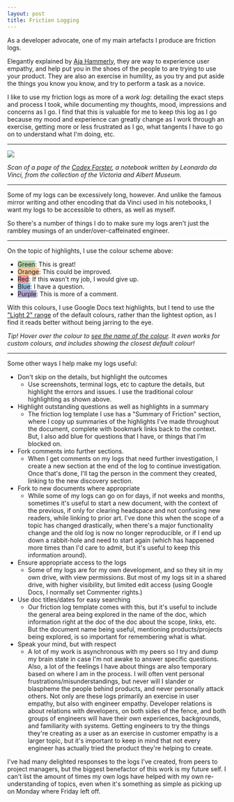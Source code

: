 ```yaml
---
layout: post
title: Friction Logging
---
```


As a developer advocate, one of my main artefacts I produce are friction logs. 

Elegantly explained by [Aja Hammerly](https://thagomizer.com/blog/2018/08/22/friction-logs.html), they are way to experience user empathy, and help put you in the shoes of the people to are trying to use your product. They are also an exercise in humility, as you try and put aside the things you know you know, and try to perform a task as a novice. 

I like to use my friction logs as more of a _work log_: detailing the exact steps and process I took, while documenting my thoughts, mood, impressions and concerns as I go. I find that this is valuable for me to keep this log as I go because my mood and experience can greatly change as I work through an exercise, getting more or less frustrated as I go, what tangents I have to go on to understand what I'm doing, etc. 

---

<img src="{{site.media}}/davinci-codex.jpg"/>

_Scan of a page of the [Codex Forster](https://www.vam.ac.uk/articles/explore-leonardo-da-vinci-codex-forster-i), a notebook written by Leonardo da Vinci, from the collection of the Victoria and Albert Museum._

---

Some of my logs can be excessively long, however.  And unlike the famous mirror writing and other encoding that da Vinci used in his notebooks, I want my logs to be accessible to others, as well as myself.

So there's a number of things I do to make sure my logs aren't just the rambley musings of an under/over-caffeinated engineer. 

---

On the topic of highlights, I use the colour scheme above:

* <span style="background-color: rgb(182,215,172)">Green</span>: This is great!
* <span style="background-color: rgb(252,202,160)">Orange</span>: This could be improved. 
* <span style="background-color: rgb(237,151,154)">Red</span>: If this wasn't my job, I would give up. 
* <span style="background-color: rgb(155,198,230)">Blue</span>: I have a question.
* <span style="background-color: rgb(179,167,212)">Purple</span>: This is more of a comment.


With this colours, I use Google Docs text highlights, but I tend to use the ["Light 2" range]({{site.media}}/docs-text-highlight.jpg) of the default colours, rather than the lightest option, as I find it reads better without being jarring to the eye. 

_Tip! Hover over the colour to [see the name of the colour]({{site.media}}/docs-text-highlight-tooltip.jpg). It even works for custom colours, and includes showing the closest default colour!_ 

---



Some other ways I help make my logs useful: 

 * Don't skip on the details, but highlight the outcomes
    * Use screenshots, terminal logs, etc to capture the details, but highlight the errors and issues. I use  the traditional colour highlighting as shown above.
 * Highlight outstanding questions as well as highlights in a summary 
    * The friction log template I use has a "Summary of Friction" section, where I copy up summaries of the highlights I've made throughout the document, complete with bookmark links back to the context. But, I also add blue for questions that I have, or things that I'm blocked on. 
 * Fork comments into further sections. 
    * When I get comments on my logs that need further investigation, I create a new section at the end of the log to continue investigation. Once that's done, I'll tag the person in the comment they created, linking to the new discovery section. 
 * Fork to new documents where appropriate
    * While some of my logs can go on for days, if not weeks and months, sometimes it's useful to start a new document, with the context of the previous, if only for clearing headspace and not confusing new readers, while linking to prior art. I've done this when the scope of a topic has changed drastically, when there's a major functionality change and the old log is now no longer reproducible, or if I end up down a rabbit-hole and need to start again (which has happened more times than I'd care to admit, but it's useful to keep this information around).
 * Ensure appropriate access to the logs
    * Some of my logs are for my own development, and so they sit in my own drive, with view permissions. But most of my logs sit in a shared drive, with higher visibility, but limited edit access (using Google Docs, I normally set Commenter rights.)
 * Use doc titles/dates for easy searching
    * Our friction log template comes with this, but it's useful to include the general area being explored in the name of the doc, which information right at the doc of the doc about the scope, links, etc. But the document name being useful, mentioning products/projects being explored, is so important for remembering what is what. 
 * Speak your mind, but with respect
    * A lot of my work is asynchronous with my peers so I try and dump my brain state in case I'm not awake to answer specific questions. Also, a lot of the feelings I have about things are also temporary based on where I am in the process. I will often vent personal frustrations/misunderstandings, but never will I slander or blaspheme the people behind products, and never personally attack others. Not only are these logs primarily an exercise in user empathy, but also with engineer empathy. Developer relations is about relations with developers, on both sides of the fence, and both groups of engineers will have their own experiences, backgrounds, and familiarity with systems. Getting engineers to try the things they're creating as a user as an exercise in customer empathy is a larger topic, but it's important to keep in mind that not every engineer has actually tried the product they're helping to create. 


I've had many delighted responses to the logs I've created, from peers to project managers, but the biggest benefactor of this work is my future self. I can't list the amount of times my own logs have helped with my own re-understanding of topics, even when it's something as simple as picking up on Monday where Friday left off. 
